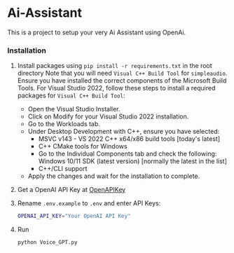 # Ai-Assistant

This is a project to setup your very Ai Assistant using OpenAi.

### Installation

1. Install packages using `pip install -r requirements.txt` in the root directory
   Note that you will need `Visual C++ Build Tool` for `simpleaudio`. Ensure you have installed the correct components of the Microsoft Build Tools.
   For Visual Studio 2022, follow these steps to install a required packages for `Visual C++ Build Tool`:

    - Open the Visual Studio Installer.
    - Click on Modify for your Visual Studio 2022 installation.
    - Go to the Workloads tab.
    - Under Desktop Development with C++, ensure you have selected:
        - MSVC v143 - VS 2022 C++ x64/x86 build tools [today's latest]
        - C++ CMake tools for Windows
        - Go to the Individual Components tab and check the following: Windows 10/11 SDK (latest version) [normally the latest in the list]
        - C++/CLI support
    - Apply the changes and wait for the installation to complete.

2. Get a OpenAI API Key at [OpenAPIKey](https://openai.com/api/)
3. Rename `.env.example` to `.env` and enter API Keys:

    ```sh
    OPENAI_API_KEY="Your OpenAI API Key"
    ```

4. Run

    ```sh
    python Voice_GPT.py
    ```
